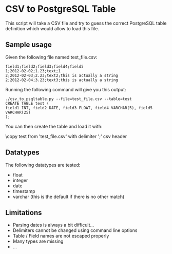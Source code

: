 # CSV to PostgreSQL Table

This script will take a CSV file and try to guess the correct PostgreSQL table definition which would allow to load this file.

## Sample usage

Given the following file named test_file.csv:

    field1;field2;field3;field4;field5
    1;2012-02-02;1.23;text;1
    2;2012-02-03;2.23;text2;this is actually a string
    2;2012-02-04;3.23;text3;this is actually a string

Running the following command will give you this output:

    ./csv_to_psqltable.py --file=test_file.csv --table=test
    CREATE TABLE test (
    field1 INT, field2 DATE, field3 FLOAT, field4 VARCHAR(5), field5 VARCHAR(25)
    );

You can then create the table and load it with:

\copy test from 'test_file.csv' with delimiter ';' csv header

## Datatypes

The following datatypes are tested:
* float
* integer
* date
* timestamp
* varchar (this is the default if there is no other match)

## Limitations

* Parsing dates is always a bit difficult...
* Delimiters cannot be changed using command line options
* Table / Field names are not escaped properly
* Many types are missing
* ...
